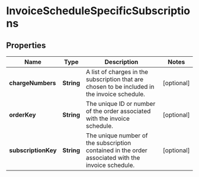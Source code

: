 

# InvoiceScheduleSpecificSubscriptions


## Properties

| Name | Type | Description | Notes |
|------------ | ------------- | ------------- | -------------|
|**chargeNumbers** | **String** | A list of charges in the subscription that are chosen to be included in the invoice schedule.  |  [optional] |
|**orderKey** | **String** | The unique ID or number of the order associated with the invoice schedule.  |  [optional] |
|**subscriptionKey** | **String** | The unique number of the subscription contained in the order associated with the invoice schedule.  |  [optional] |




